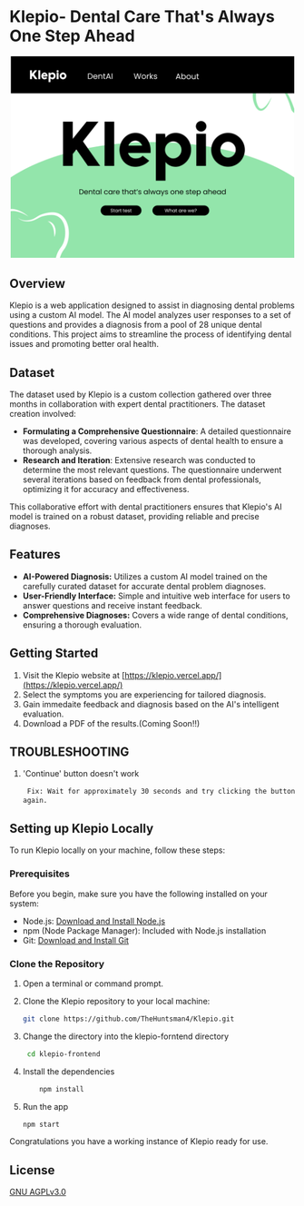 # Klepio- Dental Care That's Always One Step Ahead

<p align="center">
<img src="https://github.com/TheHuntsman4/Klepio/blob/main/assets/nonicons/Landing.png" alt="Klepio Logo" width="500">
</p>

## Overview

Klepio is a web application designed to assist in diagnosing dental problems using a custom AI model. The AI model analyzes user responses to a set of questions and provides a diagnosis from a pool of 28 unique dental conditions. This project aims to streamline the process of identifying dental issues and promoting better oral health.

## Dataset

The dataset used by Klepio is a custom collection gathered over three months in collaboration with expert dental practitioners. The dataset creation involved:

- **Formulating a Comprehensive Questionnaire**: A detailed questionnaire was developed, covering various aspects of dental health to ensure a thorough analysis.
- **Research and Iteration**: Extensive research was conducted to determine the most relevant questions. The questionnaire underwent several iterations based on feedback from dental professionals, optimizing it for accuracy and effectiveness.

This collaborative effort with dental practitioners ensures that Klepio's AI model is trained on a robust dataset, providing reliable and precise diagnoses.

## Features

- **AI-Powered Diagnosis:** Utilizes a custom AI model trained on the carefully curated dataset for accurate dental problem diagnoses.
- **User-Friendly Interface:** Simple and intuitive web interface for users to answer questions and receive instant feedback.
- **Comprehensive Diagnoses:** Covers a wide range of dental conditions, ensuring a thorough evaluation.

## Getting Started
1. Visit the Klepio website at [https://klepio.vercel.app/](https://klepio.vercel.app/)
2. Select the symptoms you are experiencing for tailored diagnosis.
3. Gain immedaite feedback and diagnosis based on the AI's intelligent evaluation.
4. Download a PDF of the results.(Coming Soon!!)

## TROUBLESHOOTING

1. 'Continue' button doesn't work

        Fix: Wait for approximately 30 seconds and try clicking the button again.

## Setting up Klepio Locally

To run Klepio locally on your machine, follow these steps:

### Prerequisites

Before you begin, make sure you have the following installed on your system:

- Node.js: [Download and Install Node.js](https://nodejs.org/)
- npm (Node Package Manager): Included with Node.js installation
- Git: [Download and Install Git](https://git-scm.com/)

### Clone the Repository

1. Open a terminal or command prompt.
2. Clone the Klepio repository to your local machine:

   ```bash
   git clone https://github.com/TheHuntsman4/Klepio.git
3. Change the directory into the  klepio-forntend directory
   ```bash
    cd klepio-frontend
4. Install the dependencies
    ```bash
        npm install 
5. Run the app 
     ```bash
     npm start
Congratulations you have a working instance of Klepio ready for use.



## License
[GNU AGPLv3.0](LICENSE)
